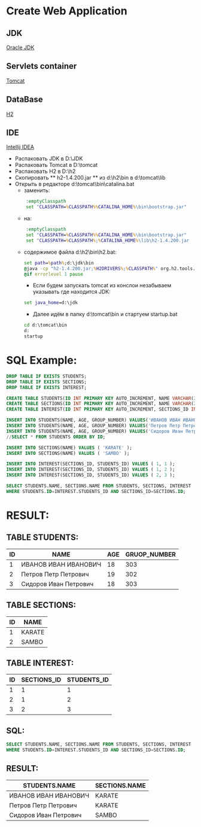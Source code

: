 # Create Web Application

## JDK
[Oracle JDK](https://www.oracle.com/java/technologies/javase-jdk8-downloads.html)
## Servlets container
[Tomcat](https://tomcat.apache.org/download-90.cgi)
## DataBase
[H2](https://www.h2database.com/html/main.html)
## IDE
[Intellij IDEA](https://portapps.io/app/intellij-idea-ultimate-portable/#download)

* Распаковать JDK в D:\JDK
* Распаковать Tomcat в D:\tomcat
* Распаковать H2 в D:\h2
* Скопировать ** h2-1.4.200.jar ** из d:\h2\bin в d:\tomcat\lib
* Открыть в редакторе d:\tomcat\bin\catalina.bat
  * заменить:
  ``` bat
      :emptyClasspath
      set "CLASSPATH=%CLASSPATH%%CATALINA_HOME%\bin\bootstrap.jar"
  ```
  * на: 
  ``` bat
      :emptyClasspath
      set "CLASSPATH=%CLASSPATH%%CATALINA_HOME%\bin\bootstrap.jar"
      set "CLASSPATH=%CLASSPATH%;%CATALINA_HOME%\lib\h2-1.4.200.jar
  ```
   * содержимое файла d:\h2\bin\h2.bat:
     ``` bat
     set path=%path%;d:\jdk\bin
     @java -cp "h2-1.4.200.jar;%H2DRIVERS%;%CLASSPATH%" org.h2.tools.Console %*
     @if errorlevel 1 pause
     ```
     * Если будем запускать tomcat из конслои незабываем указывать где находится JDK:
     ``` bat
     set java_home=d:\jdk
     ```
     * Далее идём в папку d:\tomcat\bin и стартуем startup.bat
     ``` cmd
     cd d:\tomcat\bin
     d:
     startup
     ```

# SQL Example:
``` SQL
DROP TABLE IF EXISTS STUDENTS;
DROP TABLE IF EXISTS SECTIONS;
DROP TABLE IF EXISTS INTEREST;

CREATE TABLE STUDENTS(ID INT PRIMARY KEY AUTO_INCREMENT, NAME VARCHAR(255), AGE INT, GROUP_NUMBER INT);
CREATE TABLE SECTIONS(ID INT PRIMARY KEY AUTO_INCREMENT, NAME VARCHAR(255));
CREATE TABLE INTEREST(ID INT PRIMARY KEY AUTO_INCREMENT, SECTIONS_ID INT NOT NULL , STUDENTS_ID INT NOT NULL );

INSERT INTO STUDENTS(NAME, AGE, GROUP_NUMBER) VALUES('ИВАНОВ ИВАН ИВАНОВИЧ', 18, 303);
INSERT INTO STUDENTS(NAME, AGE, GROUP_NUMBER) VALUES('Петров Петр Петрович', 19, 302);
INSERT INTO STUDENTS(NAME, AGE, GROUP_NUMBER) VALUES('Сидоров Иван Петрович', 18, 303);
//SELECT * FROM STUDENTS ORDER BY ID;

INSERT INTO SECTIONS(NAME) VALUES ( 'KARATE' );
INSERT INTO SECTIONS(NAME) VALUES ( 'SAMBO' );

INSERT INTO INTEREST(SECTIONS_ID, STUDENTS_ID) VALUES ( 1, 1 );
INSERT INTO INTEREST(SECTIONS_ID, STUDENTS_ID) VALUES ( 1, 2 );
INSERT INTO INTEREST(SECTIONS_ID, STUDENTS_ID) VALUES ( 2, 3 );

SELECT STUDENTS.NAME, SECTIONS.NAME FROM STUDENTS, SECTIONS, INTEREST
WHERE STUDENTS.ID=INTEREST.STUDENTS_ID AND SECTIONS_ID=SECTIONS.ID;
```
# RESULT:
## TABLE STUDENTS:
|ID|NAME|AGE|GRUOP_NUMBER|
|---|---|---|---|
|1	|ИВАНОВ ИВАН ИВАНОВИЧ	|18	|303|
|2	|Петров Петр Петрович	|19	|302|
|3	|Сидоров Иван Петрович	|18	|303|

## TABLE SECTIONS:
|ID|NAME|
|---|---|
|1	|KARATE|
|2	|SAMBO|
## TABLE INTEREST:
|ID |SECTIONS_ID |STUDENTS_ID|
|---|---|---|
|1	|1	|1|
|2	|1	|2|
|3	|2	|3|
## SQL:
``` SQL
SELECT STUDENTS.NAME, SECTIONS.NAME FROM STUDENTS, SECTIONS, INTEREST
WHERE STUDENTS.ID=INTEREST.STUDENTS_ID AND SECTIONS_ID=SECTIONS.ID;
``` 
## RESULT:
|STUDENTS.NAME |SECTIONS.NAME|
|---|---|
|ИВАНОВ ИВАН ИВАНОВИЧ	|KARATE|
|Петров Петр Петрович	|KARATE|
|Сидоров Иван Петрович	|SAMBO|


